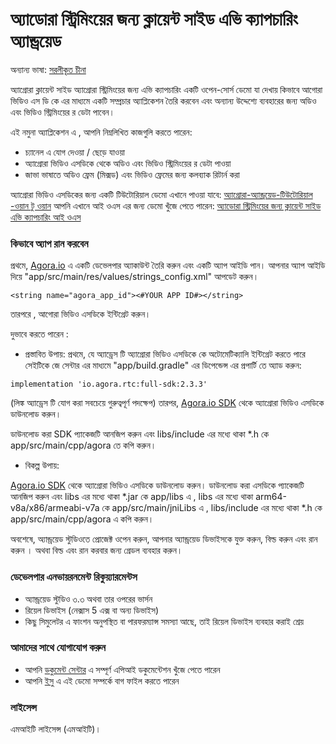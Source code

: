 # অ্যাডোরা স্ট্রিমিংয়ের জন্য ক্লায়েন্ট সাইড এভি ক্যাপচারিং অ্যান্ড্রয়েড


অন্যান্য ভাষা:  [সরলীকৃত চীনা](https://github.com/AgoraIO/Advanced-Interactive-Broadcasting/blob/master/Client-Side-AV-Capturing/Agora-client-side-AV-capturing-for-streaming-Android/README.zh.md)


অ্যাগ্রোরা ক্লায়েন্ট সাইড অ্যাগ্রোরা স্ট্রিমিংয়ের জন্য এভি ক্যাপচারিং একটি ওপেন-সোর্স ডেমো যা দেখায় কিভাবে আগোরা ভিডিও এস ডি কে এর মাধ্যমে একটি 
সম্প্রচার অ্যাপ্লিকেশন তৈরি করবেন এবং অন্যান্য উদ্দেশ্যে ব্যবহারের জন্য অডিও এবং ভিডিও স্ট্রিমিংয়ের র ডেটা পাবেন।

এই নমুনা অ্যাপ্লিকেশন এ , আপনি নিম্নলিখিত কাজগুলি করতে পারেন:

- চ্যানেল এ  যোগ দেওয়া / ছেড়ে যাওয়া 
- অ্যাগ্রোরা ভিডিও এসডিকে থেকে অডিও এবং ভিডিও স্ট্রিমিংয়ের র ডেটা পাওয়া 
- জাভা ভাষাতে অডিও ফ্রেম (মিক্সড) এবং ভিডিও ফ্রেমের জন্য কলব্যাক রিটার্ন করা 

অ্যাগ্রোরা ভিডিও এসডিকের  জন্য একটি টিউটোরিয়াল ডেমো এখানে পাওয়া যাবে: [অ্যাগ্রোরা-অ্যান্ড্রয়েড-টিউটোরিয়াল -ওয়ান টু ওয়ান](https://github.com/AgoraIO/Basic-Video-Call/tree/master/One-to-One-Video/Agora-Android-Tutorial-1to1)
আপনি এখানে আই ওএস  এর জন্য ডেমো খুঁজে পেতে পারেন: [অ্যাডোরা স্ট্রিমিংয়ের জন্য ক্লায়েন্ট সাইড এভি ক্যাপচারিং আই ওএস](https://github.com/AgoraIO/Advanced-Interactive-Broadcasting/tree/master/Client-Side-AV-Capturing/Agora-client-side-AV-capturing-for-streaming-iOS)

### কিভাবে অ্যাপ রান করবেন
প্রথমে, [Agora.io](https://dashboard.agora.io/signin/) এ একটি ডেভেলপার অ্যাকাউন্ট তৈরি করুন এবং একটি অ্যাপ আইডি পান। আপনার অ্যাপ আইডি দিয়ে "app/src/main/res/values/strings_config.xml" আপডেট করুন।

`<string name="agora_app_id"><#YOUR APP ID#></string>`

তারপরে , আগোরা ভিডিও এসডিকে ইন্টিগ্রেট করুন।

দুভাবে করতে পারেন :

- প্রস্তাবিত উপায়:
প্রথমে, যে অ্যাড্রেস টি অ্যাগ্রোরা ভিডিও এসডিকে কে অটোমেটিক্যালি ইন্টিগ্রেট করতে পারে সেইটিকে জে সেন্টার এর মাধ্যমে  "app/build.gradle" এর ডিপেন্ডেন্স এর প্রপার্টি তে অ্যাড করুন:

`implementation 'io.agora.rtc:full-sdk:2.3.3'`

(লিঙ্ক অ্যাড্রেস টি যোগ করা সবচেয়ে গুরুত্বপূর্ণ পদক্ষেপ)
তারপর, [Agora.io SDK](https://www.agora.io/en/download/)  থেকে অ্যাগ্রোরা ভিডিও এসডিকে ডাউনলোড করুন। 



ডাউনলোড করা SDK প্যাকেজটি আনজিপ করুন এবং libs/include এর মধ্যে থাকা *.h কে app/src/main/cpp/agora তে কপি করুন।  

- বিকল্প উপায়:

[Agora.io SDK](https://www.agora.io/en/download/)  থেকে অ্যাগ্রোরা ভিডিও এসডিকে ডাউনলোড করুন। ডাউনলোড করা এসডিকে প্যাকেজটি আনজিপ করুন এবং libs এর মধ্যে থাকা *.jar কে app/libs এ , libs এর মধ্যে থাকা arm64-v8a/x86/armeabi-v7a কে app/src/main/jniLibs এ , libs/include এর মধ্যে থাকা *.h কে app/src/main/cpp/agora এ কপি করুন।

অবশেষে, অ্যান্ড্রয়েড স্টুডিওতে  প্রোজেক্ট ওপেন করুন,  আপনার অ্যান্ড্রয়েড ডিভাইসকে যুক্ত করুন, বিল্ড করুন এবং রান করুন ।
অথবা  বিল্ড এবং রান করবার জন্য গ্রেডল ব্যবহার করুন। 

### ডেভেলপার এনভায়রনমেন্ট  রিকুয়্যারমেন্টস 
- অ্যান্ড্রয়েড স্টুডিও ৩.৩ অথবা তার ওপরের ভার্সন 
- রিয়েল ডিভাইস (নেক্সাস 5 এক্স বা অন্য ডিভাইস)
- কিছু সিমুলেটর এ ফাংশন অনুপস্থিত বা পারফরম্যান্স সমস্যা আছে, তাই রিয়েল ডিভাইস ব্যবহার করাই শ্রেয় 



### আমাদের সাথে যোগাযোগ করুন 
- আপনি [ডকুমেন্ট সেন্টার](https://docs.agora.io/en/) এ সম্পূর্ণ এপিআই ডকুমেন্টেশন খুঁজে পেতে পারেন 
- আপনি [ইসু](https://github.com/AgoraIO/Advanced-Interactive-Broadcasting/issues) এ এই ডেমো সম্পর্কে বাগ ফাইল করতে পারেন

### লাইসেন্স
এমআইটি লাইসেন্স (এমআইটি)।



